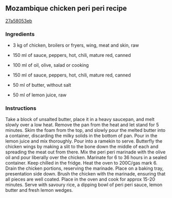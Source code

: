## Mozambique chicken peri peri recipe

[27a58053eb](http://www.lovefood.com/guide/recipes/29032/mozambique-chicken-peri-peri-recipe)

### Ingredients

 - 3 kg of chicken, broilers or fryers, wing, meat and skin, raw

 - 150 ml of sauce, peppers, hot, chili, mature red, canned

 - 100 ml of oil, olive, salad or cooking

 - 150 ml of sauce, peppers, hot, chili, mature red, canned

 - 50 ml of butter, without salt

 - 50 ml of lemon juice, raw

### Instructions

Take a block of unsalted butter, place it in a heavy saucepan, and melt slowly over a low heat. Remove the pan from the heat and let stand for 5 minutes. Skim the foam from the top, and slowly pour the melted butter into a container, discarding the milky solids in the bottom of pan. Pour in the lemon juice and mix thoroughly. Pour into a ramekin to serve. Butterfly the chicken wings by making a slit to the bone down the middle of each and spreading the meat out from there. Mix the peri peri marinade with the olive oil and pour liberally over the chicken. Marinate for 6 to 36 hours in a sealed container. Keep chilled in the fridge. Heat the oven to 200C/gas mark 6. Drain the chicken portions, reserving the marinade. Place on a baking tray, presentation side down. Brush the chicken with the marinade, ensuring that all pieces are well coated. Place in the oven and cook for approx 15-20 minutes. Serve with savoury rice, a dipping bowl of peri peri sauce, lemon butter and fresh lemon wedges.